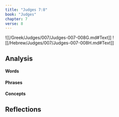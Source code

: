 ```yaml
---
title: "Judges 7:8"
book: "Judges"
chapter: 7
verse: 8
---
```

![[/Greek/Judges/007/Judges-007-008G.md#Text]]
![[/Hebrew/Judges/007/Judges-007-008H.md#Text]]

## Analysis

#### Words

#### Phrases

#### Concepts

## Reflections
